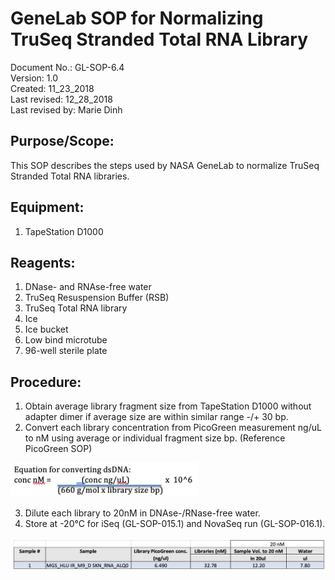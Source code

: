 # GeneLab SOP for Normalizing TruSeq Stranded Total RNA Library #
Document No.:	GL-SOP-6.4  
Version:	1.0  
Created:	11_23_2018  
Last revised: 	12_28_2018  
Last revised by:	Marie Dinh  

## Purpose/Scope: ##
This SOP describes the steps used by NASA GeneLab to normalize TruSeq Stranded Total RNA libraries.

## Equipment: ##
1. TapeStation D1000

## Reagents: ##
1.   DNase- and RNAse-free water
2.   TruSeq Resuspension Buffer (RSB)
3.   TruSeq Total RNA library 
4.   Ice 
5.   Ice bucket
6.   Low bind microtube
7.  96-well sterile plate 
 
## Procedure: ##
1.	Obtain average library fragment size from TapeStation D1000 without adapter dimer if average size are within similar range -/+ 30 bp.  
2.	Convert each library concentration from PicoGreen measurement ng/uL to nM using average or individual fragment size bp.  (Reference PicoGreen SOP)

<img src="./images/dsdna_equation.png" width="300">
         
3.	Dilute each library to 20nM in DNAse-/RNase-free water.
4.	Store at -20°C for iSeq (GL-SOP-015.1) and NovaSeq run (GL-SOP-016.1).

<img src="./images/sample_input.png" width="600">

